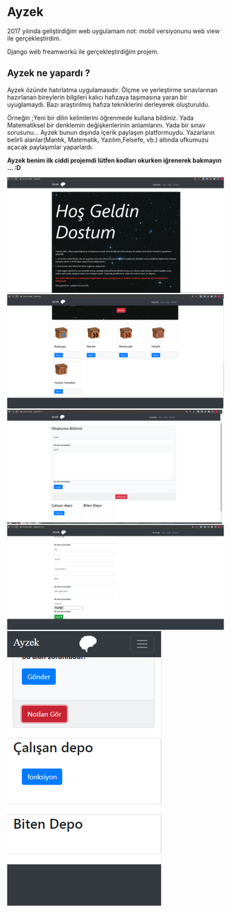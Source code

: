 # Ayzek
2017 yılında geliştirdiğim web uygulamam not: mobil versiyonunu web view ile gerçekleştirdim.


Django web freamworkü ile gerçekleştirdiğim projem.


## Ayzek ne yapardı ?

Ayzek özünde hatırlatma uygulamasıdır. Ölçme ve yerleştirme sınavlarınan hazırlanan bireylerin bilgileri kalıcı hafızaya taşımasına yaran bir uyuglamaydı.
Bazı  araştırılmış hafıza  tekniklerini derleyerek oluşturuldu. 

Örneğin ;Yeni bir dilin kelimlerini öğrenmede kullana bildiniz. Yada Matematiksel bir denklemin değişkenlerinin anlamlarını. Yada bir sınav sorusunu...
Ayzek bunun dışında içerik paylaşım platformuydu. Yazarların  belirli alanlar(Mantık, Matematik, Yazılım,Felsefe, vb.) altında ufkumuzu açacak paylaşımlar yaparlardı. 


**Ayzek benim ilk ciddi projemdi lütfen kodları okurken iğrenerek bakmayın ... :D**









<img   src="https://github.com/Karaca12/Ayzek/blob/main/images/ayzek1r.png">
<img   src="https://github.com/Karaca12/Ayzek/blob/main/images/ayzek2r.png">
<img   src="https://github.com/Karaca12/Ayzek/blob/main/images/ayzek4.png">
<img   src="https://github.com/Karaca12/Ayzek/blob/main/images/ayzek5r.png">
<img   src="https://github.com/Karaca12/Ayzek/blob/main/images/ayzek12r.png">
